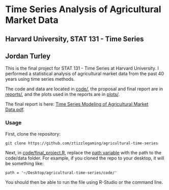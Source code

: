 # Time Series Analysis of Agricultural Market Data
## Harvard University, STAT 131 - Time Series
## Jordan Turley

This is the final project for STAT 131 - Time Series at Harvard University. I performed a statistical analysis of agricultural market data from the past 40 years using time series methods.

The code and data are located in [code/](https://github.com/ztizzlegaming/agricultural-time-series/tree/master/code), the proposal and final report are in [reports/](https://github.com/ztizzlegaming/agricultural-time-series/tree/master/reports), and the plots used in the reports are in [plots/](https://github.com/ztizzlegaming/agricultural-time-series/tree/master/plots).

The final report is here: [Time Series Modeling of Agricultural Market Data.pdf](https://github.com/ztizzlegaming/agricultural-time-series/blob/master/reports/Time%20Series%20Modeling%20of%20Agricultural%20Market%20Data.pdf).

### Usage

First, clone the repository:

    git clone https://github.com/ztizzlegaming/agricultural-time-series
    
Next, in [code/final_project.R](https://github.com/ztizzlegaming/agricultural-time-series/blob/master/code/final_project.R), replace the [path variable](https://github.com/ztizzlegaming/agricultural-time-series/blob/6c4ff4c399f2a3b99c9b8ddadcaf6b2605314969/code/final_project.R#L5) with the path to the code/data folder. For example, if you cloned the repo to your desktop, it will be something like:

    path = '~/Desktop/agricultural-time-series/code/'
    
You should then be able to run the file using R-Studio or the command line.
